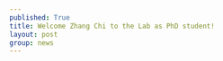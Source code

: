 ```yaml
---
published: True
title: Welcome Zhang Chi to the Lab as PhD student!
layout: post
group: news
---
```

